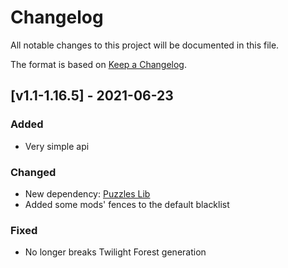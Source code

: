 # Changelog
All notable changes to this project will be documented in this file.

The format is based on [Keep a Changelog].

## [v1.1-1.16.5] - 2021-06-23
### Added
- Very simple api
### Changed
- New dependency: [Puzzles Lib]
- Added some mods' fences to the default blacklist
### Fixed
- No longer breaks Twilight Forest generation

[Keep a Changelog]: https://keepachangelog.com/en/1.0.0/
[Puzzles Lib]: https://www.curseforge.com/minecraft/mc-mods/puzzles-lib